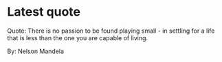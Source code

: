 # Latest quote 

Quote: There is no passion to be found playing small - in settling for a life that is less than the one you are capable of living. 

By: Nelson Mandela